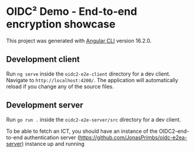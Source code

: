 # OIDC² Demo - End-to-end encryption showcase

This project was generated with [Angular CLI](https://github.com/angular/angular-cli) version 16.2.0.

## Development client

Run `ng serve` inside the `oidc2-e2e-client` directory for a dev client. Navigate to `http://localhost:4200/`. The application will automatically reload if you change any of the source files.

## Development server
Run `go run .` inside the `oidc2-e2e-server/src` directory for a dev client.

To be able to fetch an ICT, you should have an instance of the OIDC2-end-to-end authentication server (https://github.com/JonasPrimbs/oidc-e2ea-server) instance up and running
